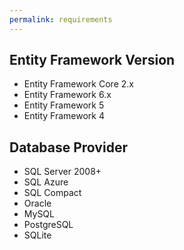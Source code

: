 ```yaml
---
permalink: requirements
---
```


## Entity Framework Version



- Entity Framework Core 2.x
- Entity Framework 6.x
- Entity Framework 5
- Entity Framework 4

## Database Provider

- SQL Server 2008+
- SQL Azure
- SQL Compact
- Oracle
- MySQL
- PostgreSQL
- SQLite
